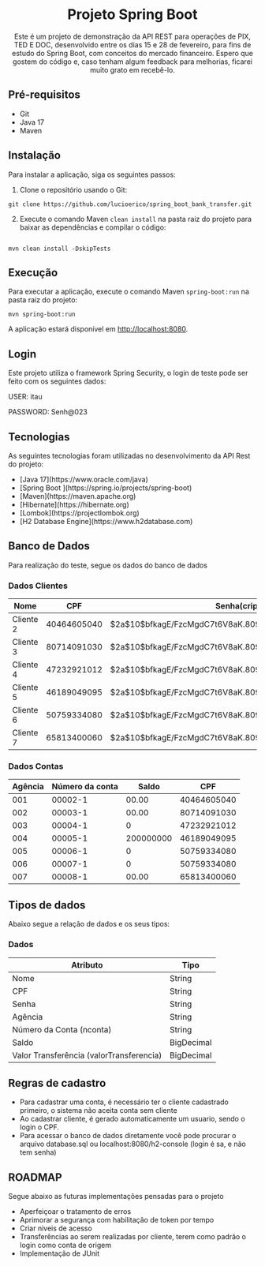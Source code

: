 <!-- Início do README.md -->

<h1 align="center">Projeto Spring Boot</h1>

<p align="center">Este é um projeto de demonstração da API REST para operações de PIX, TED E DOC, desenvolvido entre os dias 15 e 28 de fevereiro, para fins de estudo do Spring Boot, com conceitos do mercado financeiro. Espero que gostem do código e, caso tenham algum feedback para melhorias, ficarei muito grato em recebê-lo.
</p>

<h2>Pré-requisitos</h2>

<ul>
  <li>Git</li>
  <li>Java 17</li>
  <li>Maven</li>
</ul>

<h2>Instalação</h2>

<p>Para instalar a aplicação, siga os seguintes passos:</p>

<ol>
  <li>Clone o repositório usando o Git:</li>
</ol>

<pre><code>git clone https://github.com/lucioerico/spring_boot_bank_transfer.git
</code></pre>

<ol start="2">
  <li>Execute o comando Maven <code>clean install</code> na pasta raiz do projeto para baixar as dependências e compilar o código:</li>
</ol>

<pre><code>
mvn clean install -DskipTests
</code></pre>

<h2>Execução</h2>

<p>Para executar a aplicação, execute o comando Maven <code>spring-boot:run</code> na pasta raiz do projeto:</p>

<pre><code>mvn spring-boot:run
</code></pre>

<p>A aplicação estará disponível em <a href="http://localhost:8080">http://localhost:8080</a>.</p>

<h2>Login</h2>

<p>Este projeto utiliza o framework Spring Security, o login de teste pode ser feito com os seguintes dados:</p>

<p>USER: itau</p>
<p>PASSWORD: Senh@023</p>

<h2>Tecnologias</h2>

<p>As seguintes tecnologias foram utilizadas no desenvolvimento da API Rest do projeto:</p>

<ul>
  <li>[Java 17](https://www.oracle.com/java)</li>
  <li>[Spring Boot ](https://spring.io/projects/spring-boot)</li>
  <li>[Maven](https://maven.apache.org)</li>
  <li>[Hibernate](https://hibernate.org)</li>
  <li>[Lombok](https://projectlombok.org)</li>
  <li>[H2 Database Engine](https://www.h2database.com)</li>
</ul>

<h2>Banco de Dados</h2>

<p>Para realização do teste, segue os dados do banco de dados</p>

<h3>Dados Clientes</h3>
<table>
  <thead>
    <tr>
      <th>Nome</th>
      <th>CPF</th>
      <th>Senha(criptografada)</th>
    </tr>
  </thead>
  <tbody>
    <tr>
      <td>Cliente 2</td>
      <td>40464605040</td>
      <td>$2a$10$bfkagE/FzcMgdC7t6V8aK.8093qHme0a7YMYe/hdo1gnpUM2JZ9pK</td>
    </tr>
    <tr>
      <td>Cliente 3</td>
      <td>80714091030</td>
      <td>$2a$10$bfkagE/FzcMgdC7t6V8aK.8093qHme0a7YMYe/hdo1gnpUM2JZ9pK</td>
    </tr>
    <tr>
      <td>Cliente 4</td>
      <td>47232921012</td>
      <td>$2a$10$bfkagE/FzcMgdC7t6V8aK.8093qHme0a7YMYe/hdo1gnpUM2JZ9pK</td>
    </tr>
    <tr>
      <td>Cliente 5</td>
      <td>46189049095</td>
      <td>$2a$10$bfkagE/FzcMgdC7t6V8aK.8093qHme0a7YMYe/hdo1gnpUM2JZ9pK</td>
    </tr>
    <tr>
      <td>Cliente 6</td>
      <td>50759334080</td>
      <td>$2a$10$bfkagE/FzcMgdC7t6V8aK.8093qHme0a7YMYe/hdo1gnpUM2JZ9pK</td>
    </tr>
    <tr>
      <td>Cliente 7</td>
      <td>65813400060</td>
      <td>$2a$10$bfkagE/FzcMgdC7t6V8aK.8093qHme0a7YMYe/hdo1gnpUM2JZ9pK</td>
    </tr>
  </tbody>
</table>
    
<h3>Dados Contas</h3>
    <table>
  <thead>
    <tr>
      <th>Agência</th>
      <th>Número da conta</th>
      <th>Saldo</th>
      <th>CPF</th>
    </tr>
  </thead>
  <tbody>
    <tr>
      <td>001</td>
      <td>00002-1</td>
      <td>00.00</td>
      <td>40464605040</td>
    </tr>
    <tr>
      <td>002</td>
      <td>00003-1</td>
      <td>00.00</td>
      <td>80714091030</td>
    </tr>
    <tr>
      <td>003</td>
      <td>00004-1</td>
      <td>0</td>
      <td>47232921012</td>
    </tr>
    <tr>
      <td>004</td>
      <td>00005-1</td>
      <td>200000000</td>
      <td>46189049095</td>
    </tr>
    <tr>
      <td>005</td>
      <td>00006-1</td>
      <td>0</td>
      <td>50759334080</td>
    </tr>
    <tr>
      <td>006</td>
      <td>00007-1</td>
      <td>0</td>
      <td>50759334080</td>
    </tr>
    <tr>
      <td>007</td>
      <td>00008-1</td>
      <td>00.00</td>
      <td>65813400060</td>
    </tr>
  </tbody>
</table>

<h2>Tipos de dados</h2>
  <p>Abaixo segue a relação de dados e os seus tipos:</p>
  
  <h3>Dados</h3>
<table>
  <thead>
    <tr>
      <th>Atributo</th>
      <th>Tipo</th>
    </tr>
  </thead>
  <tbody>
    <tr>
      <td>Nome</td>
      <td>String</td>
    </tr>
    <tr>
      <td>CPF</td>
      <td>String</td>
    </tr>
    <tr>
      <td>Senha</td>
      <td>String</td>
    </tr>
    <tr>
      <td>Agência</td>
      <td>String</td>
    </tr>
    <tr>
      <td>Número da Conta (nconta)</td>
      <td>String</td>
    </tr>
    <tr>
      <td>Saldo</td>
      <td>BigDecimal</td>
    </tr>
    <tr>
      <td>Valor Transferência (valorTransferencia)</td>
      <td>BigDecimal</td>
    </tr>
  </tbody>
</table>
    
<h2>Regras de cadastro</h2>
   
    
<ul>
  <li>Para cadastrar uma conta, é necessário ter o cliente cadastrado primeiro, o sistema não aceita conta sem cliente</li>
  <li>Ao cadastrar cliente, é gerado automaticamente um usuario, sendo o login o CPF.</li>
  <li>Para acessar o banco de dados diretamente você pode procurar o arquivo database.sql ou localhost:8080/h2-console (login é sa, e não tem senha)</li>
</ul>
    


<h2>ROADMAP</h2>
    
<p>Segue abaixo as futuras implementações pensadas para o projeto</p>
    
<ul>
  <li>Aperfeiçoar o tratamento de erros</li>
  <li>Aprimorar a segurança com habilitação de token por tempo</li>
  <li>Criar niveis de acesso</li>
  <li>Transferências ao serem realizadas por cliente, terem como padrão o login como conta de origem</li>
  <li>Implementação de JUnit</li>
</ul>
    

<!-- Fim do README.md -->
